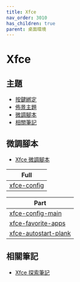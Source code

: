 ```yaml
---
title: Xfce
nav_order: 3010
has_children: true
parent: 桌面環境
---
```



# Xfce


## 主題

* [按鍵綁定](https://samwhelp.github.io/note-about-fedora/read/master/desktop-environment/xfce/keybind.html)
* [佈景主題](https://samwhelp.github.io/note-about-fedora/read/master/desktop-environment/xfce/theme.html)
* [微調腳本](#微調腳本)
* [相關筆記](#相關筆記)


## 微調腳本

*  [Xfce 微調腳本](https://github.com/samwhelp/fedora-adjustment/tree/main/prototype/de/xfce)

| Full |
| --- |
| [xfce-config](https://github.com/samwhelp/fedora-adjustment/tree/main/prototype/de/xfce/full/xfce-config) |

| Part |
| --- |
| [xfce-config-main](https://github.com/samwhelp/fedora-adjustment/tree/main/prototype/de/xfce/part/xfce-config-main) |
| [xfce-favorite-apps](https://github.com/samwhelp/fedora-adjustment/tree/main/prototype/de/xfce/part/xfce-favorite-apps) |
| [xfce-autostart-plank](https://github.com/samwhelp/fedora-adjustment/tree/main/prototype/de/xfce/part/xfce-autostart-plank) |


## 相關筆記

* [Xfce 探索筆記](https://samwhelp.github.io/note-about-xfce/)
